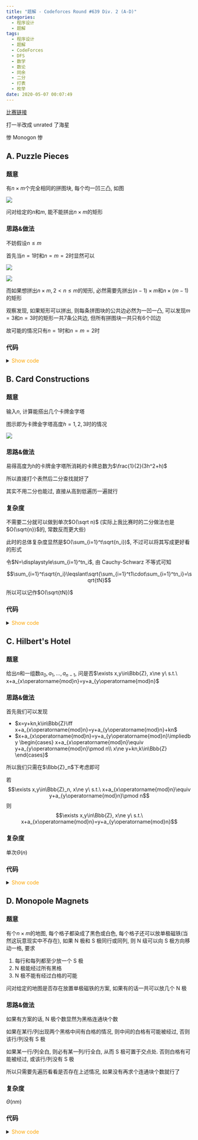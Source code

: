 ```yaml
---
title: "题解 - Codeforces Round #639 Div. 2 (A-D)"
categories:
  - 程序设计
  - 题解
tags:
  - 程序设计
  - 题解
  - CodeForces
  - DFS
  - 数学
  - 数论
  - 同余
  - 二分
  - 打表
  - 枚举
date: 2020-05-07 00:07:49
---
```


[比赛链接](https://codeforces.com/contest/1345)

打一半改成 unrated 了海星

惨 Monogon 惨

<!--more-->

## A. Puzzle Pieces

### 题意

有$n\times m$个完全相同的拼图块, 每个均一凹三凸, 如图

![](A_1.bmp)

问对给定的$n$和$m$, 能不能拼出$n\times m$的矩形

### 思路&做法

不妨假设$n\leqslant m$

首先当$n=1$时和$n=m=2$时显然可以

![](A_2.bmp)

![](A_3.bmp)

而如果想拼出$n\times m,2<n\leqslant m$的矩形, 必然需要先拼出$(n-1)\times m$和$n\times(m-1)$的矩形

观察发现, 如果矩形可以拼出, 则每条拼图块的公共边必然为一凹一凸, 可以发现$m=3$和$n=3$时的矩形一共$7$条公共边, 但所有拼图块一共只有$6$个凹边

故可能的情况只有$n=1$时和$n=m=2$时

### 代码

<details>
<summary><font color='orange'>Show code</font></summary>

{% icodeweb cpa title:CodeForces_1345A lang:cpp CodeForces/1345A/0.cpp %}

</details>

## B. Card Constructions

### 题意

输入$n$, 计算能搭出几个卡牌金字塔

图示即为卡牌金字塔高度$h=1,2,3$时的情况

![](B_1.bmp)

### 思路&做法

易得高度为$h$的卡牌金字塔所消耗的卡牌总数为$\frac{1}{2}(3h^2+h)$

所以直接打个表然后二分查找就好了

其实不用二分也能过, 直接从高到低遍历一遍就行

### 复杂度

不需要二分就可以做到单次$O(\sqrt n)$ (实际上我比赛时的二分做法也是$O(\sqrt{n})$的, 常数反而更大些)

此时的总体复杂度显然是$O(\sum_{i=1}^t\sqrt{n_i})$, 不过可以将其写成更好看的形式

令$N=\displaystyle\sum_{i=1}^tn_i$, 由 Cauchy-Schwarz 不等式可知

$$\sum_{i=1}^t\sqrt{n_i}\leqslant\sqrt{\sum_{i=1}^t1\cdot\sum_{i=1}^tn_i}=\sqrt{tN}$$

所以可以记作$O(\sqrt{tN})$

### 代码

<details>
<summary><font color='orange'>Show code</font></summary>

{% icodeweb cpa title:CodeForces_1345B lang:cpp CodeForces/1345B/0.cpp %}

</details>

## C. Hilbert's Hotel

### 题意

给出$n$和一组数$a_0,a_1,...,a_{n-1}$, 问是否$\exists x,y\in\Bbb{Z}, x\ne y\ s.t.\ x+a_{x\operatorname{mod}n}=y+a_{y\operatorname{mod}n}$

### 思路&做法

首先我们可以发现

- $x=y+kn,k\in\Bbb{Z}\iff x+a_{x\operatorname{mod}n}=y+a_{y\operatorname{mod}n}+kn$
- $x+a_{x\operatorname{mod}n}=y+a_{y\operatorname{mod}n}\impliedby \begin{cases}
  x+a_{x\operatorname{mod}n}\equiv y+a_{y\operatorname{mod}n}\pmod n\\
  x\ne y+kn,k\in\Bbb{Z}
\end{cases}$

所以我们只需在$\Bbb{Z}_n$下考虑即可

若
$$\exists x,y\in\Bbb{Z}_n, x\ne y\ s.t.\ x+a_{x\operatorname{mod}n}\equiv y+a_{y\operatorname{mod}n}\pmod n$$
则
$$\exists x,y\in\Bbb{Z}, x\ne y\ s.t.\ x+a_{x\operatorname{mod}n}=y+a_{y\operatorname{mod}n}$$

### 复杂度

单次$\Theta(n)$

### 代码

<details>
<summary><font color='orange'>Show code</font></summary>

{% icodeweb cpa title:CodeForces_1345C lang:cpp CodeForces/1345C/0.cpp %}

</details>

## D. Monopole Magnets

### 题意

有个$n\times m$的地图, 每个格子都染成了黑色或白色, 每个格子还可以放单极磁铁(当然这玩意现实中不存在), 如果 N 极和 S 极同行或同列, 则 N 级可以向 S 极方向移动一格, 要求

1. 每行和每列都至少放一个 S 极
1. N 极能经过所有黑格
1. N 极不能有经过白格的可能

问对给定的地图是否存在放置单极磁铁的方案, 如果有的话一共可以放几个 N 极

### 思路&做法

如果有方案的话, N 极个数显然为黑格连通块个数

如果在某行/列出现两个黑格中间有白格的情况, 则中间的白格有可能被经过, 否则该行/列没有 S 极

如果某一行/列全白, 则必有某一列/行全白, 从而 S 极可置于交点处. 否则白格有可能被经过, 或该行/列没有 S 极

所以只需要先遍历看看是否存在上述情况, 如果没有再求个连通块个数就行了

### 复杂度

$\Theta(nm)$

### 代码

<details>
<summary><font color='orange'>Show code</font></summary>

{% icodeweb cpa title:CodeForces_1345D lang:cpp CodeForces/1345D/0.cpp %}

</details>
